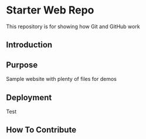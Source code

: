  # Starter Web Repo

This repository is for showing how Git and GitHub work

## Introduction 

## Purpose

Sample website with plenty of files for demos

## Deployment

Test 

## How To Contribute